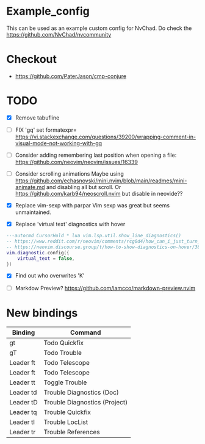 # Example_config

This can be used as an example custom config for NvChad. Do check the https://github.com/NvChad/nvcommunity

# Checkout

- https://github.com/PaterJason/cmp-conjure

# TODO

- [x] Remove tabufline

- [ ] FIX 'gq' set formatexpr=
https://vi.stackexchange.com/questions/39200/wrapping-comment-in-visual-mode-not-working-with-gq

- [ ] Consider adding remembering last position when opening a file:
https://github.com/neovim/neovim/issues/16339

- [ ] Consider scrolling animations
Maybe using https://github.com/echasnovski/mini.nvim/blob/main/readmes/mini-animate.md and disabling all but scroll.
Or https://github.com/karb94/neoscroll.nvim but disable in neovide??

- [x] Replace vim-sexp with parpar
Vim sexp was great but seems unmaintained.

- [x] Replace 'virtual text' diagnostics with hover
```lua
---autocmd CursorHold * lua vim.lsp.util.show_line_diagnostics()
-- https://www.reddit.com/r/neovim/comments/rcg0d4/how_can_i_just_turn_off_virtual_text_from_the_lsp/
-- https://neovim.discourse.group/t/how-to-show-diagnostics-on-hover/3830/3
vim.diagnostic.config({
    virtual_text = false,
})
```

- [x] Find out who overwrites 'K'

- [ ] Markdow Preview?
https://github.com/iamcco/markdown-preview.nvim

# New bindings

| Binding   | Command        |
|-----------|----------------|
| gt        | Todo Quickfix  |
| gT        | Todo Trouble   |
| Leader ft | Todo Telescope |
| Leader ft | Todo Telescope |
| Leader tt | Toggle Trouble |
| Leader td | Trouble Diagnostics (Doc) |
| Leader tD | Trouble Diagnostics (Project) |
| Leader tq | Trouble Quickfix |
| Leader tl | Trouble LocList |
| Leader tr | Trouble References |
